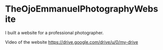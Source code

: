 # TheOjoEmmanuelPhotographyWebsite
I built a website for a professional photographer.

Video of the  website https://drive.google.com/drive/u/0/my-drive

